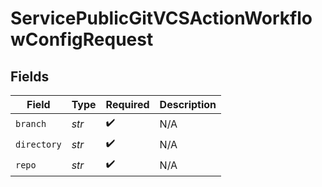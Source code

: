 # ServicePublicGitVCSActionWorkflowConfigRequest


## Fields

| Field              | Type               | Required           | Description        |
| ------------------ | ------------------ | ------------------ | ------------------ |
| `branch`           | *str*              | :heavy_check_mark: | N/A                |
| `directory`        | *str*              | :heavy_check_mark: | N/A                |
| `repo`             | *str*              | :heavy_check_mark: | N/A                |